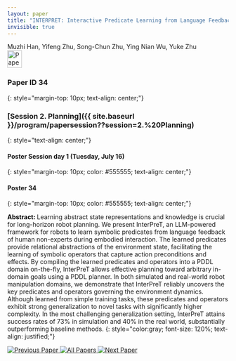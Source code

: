 ```yaml
---
layout: paper
title: "INTERPRET: Interactive Predicate Learning from Language Feedback for Generalizable Task Planning"
invisible: true
---
```

<div class="paper-authors">
<div class="paper-author-box">
    <div class="paper-author-name">Muzhi Han, Yifeng Zhu, Song-Chun Zhu, Ying Nian Wu, Yuke Zhu</div>
    <div class="paper-author-uni"></div>
</div>

</div><div class="paper-pdf">
                <div> <a href="https://enriquecoronadozu.github.io/rssproceedings2024/rss20/p034.pdf"><img src="{{ site.baseurl }}/images/paper_link.png" alt="Paper Website" width = "33"  height = "40"/></a> </div>
                </div>

### Paper ID 34
{: style="margin-top: 10px; text-align: center;"}

### [Session 2. Planning]({{ site.baseurl }}/program/papersession??session=2.%20Planning)
{: style="text-align: center;"}

#### Poster Session day 1 (Tuesday, July 16)
{: style="margin-top: 10px; color: #555555; text-align: center;"}

#### Poster 34
{: style="margin-top: 10px; color: #555555; text-align: center;"}

<b style="color: black;">Abstract: </b>Learning abstract state representations and knowledge is crucial for long-horizon robot planning. We present InterPreT, an LLM-powered framework for robots to learn symbolic predicates from language feedback of human non-experts during embodied interaction. The learned predicates provide relational abstractions of the environment state, facilitating the learning of symbolic operators that capture action preconditions and effects. By compiling the learned predicates and operators into a PDDL domain on-the-fly, InterPreT allows effective planning toward arbitrary in-domain goals using a PDDL planner. In both simulated and real-world robot manipulation domains, we demonstrate that InterPreT reliably uncovers the key predicates and operators governing the environment dynamics. Although learned from simple training tasks, these predicates and operators exhibit strong generalization to novel tasks with significantly higher complexity. In the most challenging generalization setting, InterPreT attains success rates of 73% in simulation and 40% in the real world, substantially outperforming baseline methods.
{: style="color:gray; font-size: 120%; text-align: justified;"}


<div class="paper-menu">
<a href="{{ site.baseurl }}/program/papers/033/"> <img src="{{ site.baseurl }}/images/previous_paper_icon.png" alt="Previous Paper" title="Previous Paper"/> </a>
<a href="{{ site.baseurl }}/program/papers"><img src="{{ site.baseurl }}/images/overview_icon.png" alt="All Papers" title="All Papers"/> </a>
<a href="{{ site.baseurl }}/program/papers/035/"> <img src="{{ site.baseurl }}/images/next_paper_icon.png" alt="Next Paper" title="Next Paper"/> </a>

</div>
